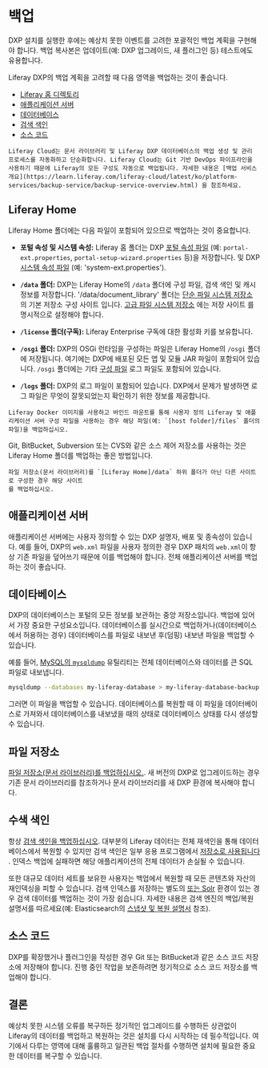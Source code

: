 # 백업

DXP 설치를 실행한 후에는 예상치 못한 이벤트를 고려한 포괄적인 백업 계획을 구현해야 합니다. 백업 복사본은 업데이트(예: DXP 업그레이드, 새 플러그인 등) 테스트에도 유용합니다.

Liferay DXP의 백업 계획을 고려할 때 다음 영역을 백업하는 것이 좋습니다.

* [Liferay 홈 디렉토리](#liferay-home)
* [애플리케이션 서버](#application-server)
* [데이터베이스](#database)
* [검색 색인](#search-indexes)
* [소스 코드](#source-code)

```{note}
Liferay Cloud는 문서 라이브러리 및 Liferay DXP 데이터베이스의 백업 생성 및 관리 프로세스를 자동화하고 단순화합니다. Liferay Cloud는 Git 기반 DevOps 파이프라인을 사용하기 때문에 Liferay의 모든 구성도 자동으로 백업됩니다. 자세한 내용은 [백업 서비스 개요](https://learn.liferay.com/liferay-cloud/latest/ko/platform-services/backup-service/backup-service-overview.html) 을 참조하세요.
```

## Liferay Home

Liferay Home 폴더에는 다음 파일이 포함되어 있으므로 백업하는 것이 중요합니다.

* **포털 속성 및 시스템 속성:** Liferay 홈 폴더는 DXP [포털 속성 파일](../reference/portal-properties.md) (예: `portal-ext.properties`, `portal-setup-wizard.properties` 등)을 저장합니다. 및 DXP [시스템 속성 파일](../reference/system-properties.md) (예: 'system-ext.properties').

* **`/data` 폴더:** DXP는 Liferay Home의 `/data` 폴더에 구성 파일, 검색 색인 및 캐시 정보를 저장합니다. '/data/document_library' 폴더는 [단순 파일 시스템 저장소](../../system-administration/file-storage/other-file-store-types/simple-file-system-store.md) 의 기본 저장소 구성 사이트
입니다. [고급 파일 시스템 저장소](../../system-administration/file-storage.md) 에는 저장 사이트
를 명시적으로 설정해야 합니다.

* **`/license` 폴더(구독):** Liferay Enterprise 구독에 대한 활성화 키를 보유합니다.

* **`/osgi` 폴더:** DXP의 OSGi 런타임을 구성하는 파일은 Liferay Home의 `/osgi` 폴더에 저장됩니다. 여기에는 DXP에 배포된 모든 앱 및 모듈 JAR 파일이 포함되어 있습니다. `/osgi` 폴더에는 기타 [구성 파일](https://help.liferay.com/hc/ko/articles/360029131651-Understanding-System-Configuration-Files) 로그 파일도 포함되어 있습니다.

* **`/logs` 폴더:** DXP의 로그 파일이 포함되어 있습니다. DXP에서 문제가 발생하면 로그 파일은 무엇이 잘못되었는지 확인하기 위한 정보를 제공합니다.

```{note}
Liferay Docker 이미지를 사용하고 바인드 마운트를 통해 사용자 정의 Liferay 및 애플리케이션 서버 구성 파일을 사용하는 경우 해당 파일(예: `[host folder]/files` 폴더의 파일)을 백업하십시오.
```

Git, BitBucket, Subversion 또는 CVS와 같은 소스 제어 저장소를 사용하는 것은 Liferay Home 폴더를 백업하는 좋은 방법입니다.

```{important}
파일 저장소(문서 라이브러리)를 `[Liferay Home]/data` 하위 폴더가 아닌 다른 사이트
로 구성한 경우 해당 사이트
를 백업하십시오.
```

## 애플리케이션 서버

애플리케이션 서버에는 사용자 정의할 수 있는 DXP 설명자, 배포 및 종속성이 있습니다. 예를 들어, DXP의 `web.xml` 파일을 사용자 정의한 경우 DXP 패치의 `web.xml`이 항상 기존 파일을 덮어쓰기 때문에 이를 백업해야 합니다. 전체 애플리케이션 서버를 백업하는 것이 좋습니다.

## 데이타베이스

DXP의 데이터베이스는 포털의 모든 정보를 보관하는 중앙 저장소입니다. 백업에 있어서 가장 중요한 구성요소입니다. 데이터베이스를 실시간으로 백업하거나(데이터베이스에서 허용하는 경우) 데이터베이스를 파일로 내보낸 후(덤핑) 내보낸 파일을 백업할 수 있습니다.

예를 들어, [MySQL의 `mysqldump`](https://dev.mysql.com/doc/refman/5.7/en/using-mysqldump.html) 유틸리티는 전체 데이터베이스와 데이터를 큰 SQL 파일로 내보냅니다.

```bash
mysqldump --databases my-liferay-database > my-liferay-database-backup.sql
```

그러면 이 파일을 백업할 수 있습니다. 데이터베이스를 복원할 때 이 파일을 데이터베이스로 가져와서 데이터베이스를 내보냈을 때의 상태로 데이터베이스 상태를 다시 생성할 수 있습니다.

## 파일 저장소

[파일 저장소(문서 라이브러리)를 백업하십시오.](../../system-administration/file-storage.md). 새 버전의 DXP로 업그레이드하는 경우 기존 문서 라이브러리를 참조하거나 문서 라이브러리를 새 DXP 환경에 복사해야 합니다.

## 수색 색인

항상 [검색 색인을 백업하십시오](./../../using-search/installing-and-upgrading-a-search-engine/elasticsearch/upgrading-elasticsearch/backing-up-elasticsearch.md). 대부분의 Liferay 데이터는 전체 재색인을 통해 데이터베이스에서 복원할 수 있지만 검색 색인은 일부 응용 프로그램에서 [저장소로 사용됩니다](../../using-search/installing-and-upgrading-a-search-engine/elasticsearch/upgrading-elasticsearch/backing-up-elasticsearch.md#backing-up-and-restoring-search-tuning-indexes-for-liferay-7-2-and-7-3) . 인덱스 백업에 실패하면 해당 애플리케이션의 전체 데이터가 손실될 수 있습니다.

또한 대규모 데이터 세트를 보유한 사용자는 백업에서 복원할 때 모든 콘텐츠와 자산의 재인덱싱을 피할 수 있습니다. 검색 인덱스를 저장하는 별도의 [또는 Solr](../../using-search/installing-and-upgrading-a-search-engine/installing-a-search-engine.md) 환경이 있는 경우 검색 데이터를 백업하는 것이 가장 쉽습니다. 자세한 내용은 검색 엔진의 백업/복원 설명서를 따르세요(예: Elasticsearch의 [스냅샷 및 복원 설명서](https://www.elastic.co/guide/en/elasticsearch/reference/7.x/snapshot-restore.html) 참조).

## 소스 코드

DXP를 확장했거나 플러그인을 작성한 경우 Git 또는 BitBucket과 같은 소스 코드 저장소에 저장해야 합니다. 진행 중인 작업을 보존하려면 정기적으로 소스 코드 저장소를 백업해야 합니다.

## 결론

예상치 못한 시스템 오류를 복구하든 정기적인 업그레이드를 수행하든 상관없이 Liferay의 데이터를 백업하고 복원하는 것은 설치를 다시 시작하는 데 필수적입니다. 여기에서 다루는 영역에 대해 훌륭하고 일관된 백업 절차를 수행하면 설치에 필요한 중요한 데이터를 복구할 수 있습니다.
